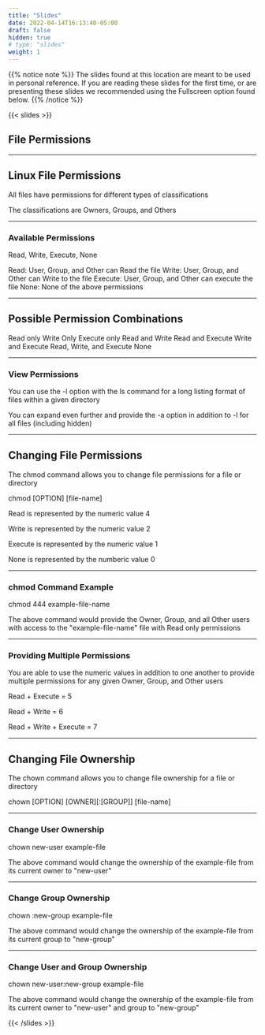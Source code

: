 ```yaml
---
title: "Slides"
date: 2022-04-14T16:13:40-05:00
draft: false
hidden: true
# type: "slides"
weight: 1
---
```


{{% notice note %}}
The slides found at this location are meant to be used in personal reference. If you are reading these slides for the first time, or are presenting these slides we recommended using the Fullscreen option found below.
{{% /notice %}}

{{< slides >}}

## File Permissions

---

## Linux File Permissions

All files have permissions for different types of classifications

The classifications are Owners, Groups, and Others
___

### Available Permissions

Read, Write, Execute, None

Read: User, Group, and Other can Read the file
Write: User, Group, and Other can Write to the file
Execute: User, Group, and Other can execute the file
None: None of the above permissions

___

## Possible Permission Combinations

Read only
Write Only
Execute only
Read and Write
Read and Execute
Write and Execute
Read, Write, and Execute
None
___

### View Permissions

You can use the -l option with the ls command for a long listing format of files within a given directory

You can expand even further and provide the -a option in addition to -l for all files (including hidden)

---

## Changing File Permissions

The chmod command allows you to change file permissions for a file or directory

chmod [OPTION] [file-name]

Read is represented by the numeric value 4

Write is represented by the numeric value 2

Execute is represented by the numeric value 1

None is represented by the numberic value 0

___

### chmod Command Example

chmod 444 example-file-name

The above command would provide the Owner, Group, and all Other users with access to the "example-file-name" file with Read only permissions
___

### Providing Multiple Permissions

You are able to use the numeric values in addition to one another to provide multiple permissions for any given Owner, Group, and Other users

Read + Execute = 5

Read + Write = 6

Read + Write + Execute = 7

---

## Changing File Ownership

The chown command allows you to change file ownership for a file or directory

chown [OPTION] [OWNER][:[GROUP]] [file-name]

___

### Change User Ownership

chown new-user example-file

The above command would change the ownership of the example-file from its current owner to "new-user"

___

### Change Group Ownership

chown :new-group example-file

The above command would change the ownership of the example-file from its current group to "new-group"

___

### Change User and Group Ownership

chown new-user:new-group example-file

The above command would change the ownership of the example-file from its current owner to "new-user" and group to "new-group"

{{< /slides >}}